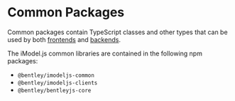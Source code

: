 # Common Packages

Common packages contain TypeScript classes and other types that can be used by both [frontends](..\frontend\index.md) and [backends](..\backend\index.md).

The iModel.js common libraries are contained in the following npm packages:

* `@bentley/imodeljs-common`
* `@bentley/imodeljs-clients`
* `@bentley/bentleyjs-core`